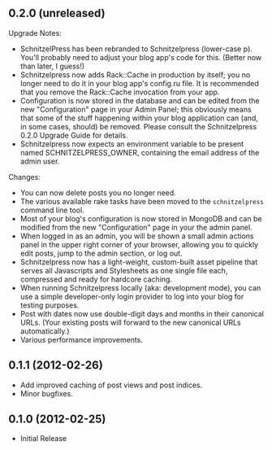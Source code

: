 ## 0.2.0 (unreleased)

Upgrade Notes:

* SchnitzelPress has been rebranded to Schnitzelpress (lower-case p). You'll probably need to adjust your blog app's code for this. (Better now than later, I guess!)
* Schnitzelpress now adds Rack::Cache in production by itself; you no longer need to do it in your blog app's config.ru file. It is recommended that you remove the Rack::Cache invocation from your app.
* Configuration is now stored in the database and can be edited from the new "Configuration" page in your Admin Panel; this obviously means that some of the stuff happening within your blog application can (and, in some cases, should) be removed. Please consult the Schnitzelpress 0.2.0 Upgrade Guide for details.
* Schnitzelpress now expects an environment variable to be present named SCHNITZELPRESS_OWNER, containing the email address of the admin user.

Changes:

* You can now delete posts you no longer need.
* The various available rake tasks have been moved to the `schnitzelpress` command line tool.
* Most of your blog's configuration is now stored in MongoDB and can be modified from the new "Configuration" page in your the admin panel.
* When logged in as an admin, you will be shown a small admin actions panel in the upper right corner of your browser, allowing you to quickly edit posts, jump to the admin section, or log out.
* Schnitzelpress now has a light-weight, custom-built asset pipeline that serves all Javascripts and Stylesheets as one single file each, compressed and ready for hardcore caching.
* When running Schnitzelpress locally (aka: development mode), you can use a simple developer-only login provider to log into your blog for testing purposes.
* Post with dates now use double-digit days and months in their canonical URLs. (Your existing posts will forward to the new canonical URLs automatically.)
* Various performance improvements.

## 0.1.1 (2012-02-26)

* Add improved caching of post views and post indices.
* Minor bugfixes.

## 0.1.0 (2012-02-25)

* Initial Release
